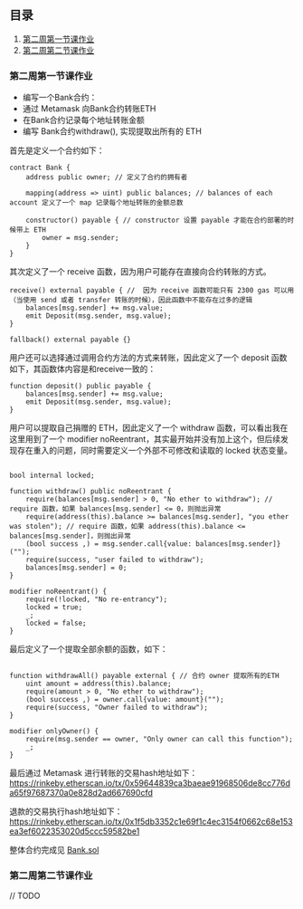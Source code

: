 ## 目录
1. [第二周第一节课作业](#jump1)
2. [第二周第二节课作业](#jump2)

### <span id="jump1"> 第二周第一节课作业</span>

* 编写⼀个Bank合约：
* 通过 Metamask 向Bank合约转账ETH
* 在Bank合约记录每个地址转账⾦额
* 编写 Bank合约withdraw(), 实现提取出所有的 ETH


首先是定义一个合约如下：

```
contract Bank {
    address public owner; // 定义了合约的拥有者

    mapping(address => uint) public balances; // balances of each account 定义了一个 map 记录每个地址转账的金额总数

    constructor() payable { // constructor 设置 payable 才能在合约部署的时候带上 ETH 
        owner = msg.sender;
    }
}
```

其次定义了一个 receive 函数，因为用户可能存在直接向合约转账的方式。

```
receive() external payable { //  因为 receive 函数可能只有 2300 gas 可以用（当使用 send 或者 transfer 转账的时候），因此函数中不能存在过多的逻辑
    balances[msg.sender] += msg.value;
    emit Deposit(msg.sender, msg.value);
}

fallback() external payable {}

```

用户还可以选择通过调用合约方法的方式来转账，因此定义了一个 deposit 函数如下，其函数体内容是和receive一致的：

```
function deposit() public payable {
    balances[msg.sender] += msg.value;
    emit Deposit(msg.sender, msg.value);
}
```

用户可以提取自己捐赠的 ETH，因此定义了一个 withdraw 函数，可以看出我在这里用到了一个 modifier noReentrant，其实最开始并没有加上这个，但后续发现存在重入的问题，同时需要定义一个外部不可修改和读取的 locked 状态变量。

```

bool internal locked; 

function withdraw() public noReentrant {
    require(balances[msg.sender] > 0, "No ether to withdraw"); // require 函数，如果 balances[msg.sender] <= 0，则抛出异常
    require(address(this).balance >= balances[msg.sender], "you ether was stolen"); // require 函数，如果 address(this).balance <= balances[msg.sender]，则抛出异常
    (bool success ,) = msg.sender.call{value: balances[msg.sender]}("");
    require(success, "user failed to withdraw");
    balances[msg.sender] = 0;
}

modifier noReentrant() {
    require(!locked, "No re-entrancy");
    locked = true;
    _;
    locked = false;
}

```


最后定义了一个提取全部余额的函数，如下：

```

function withdrawAll() payable external { // 合约 owner 提取所有的ETH
    uint amount = address(this).balance;
    require(amount > 0, "No ether to withdraw");
    (bool success ,) = owner.call{value: amount}("");
    require(success, "Owner failed to withdraw");
}

modifier onlyOwner() {
    require(msg.sender == owner, "Only owner can call this function");
    _;
}

```

最后通过 Metamask 进行转账的交易hash地址如下：https://rinkeby.etherscan.io/tx/0x59644839ca3baeae91968506de8cc776da65f97687370a0e828d2ad667690cfd

退款的交易执行hash地址如下：https://rinkeby.etherscan.io/tx/0x1f5db3352c1e69f1c4ec3154f0662c68e153ea3ef6022353020d5ccc59582be1

整体合约完成见 [Bank.sol](./contracts/Bank.sol)

### <span id="jump2">第二周第二节课作业</span>

// TODO